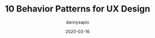 ---
author: dannysapio
date: 2020-03-16
permalink: false
publisher: uxdesigncc
tags:
  - user-experience
target_url: https://uxdesign.cc/10-essential-cognitive-behavior-patterns-for-ux-design-7f0cc2e00d31
title: 10 Behavior Patterns for UX Design
---